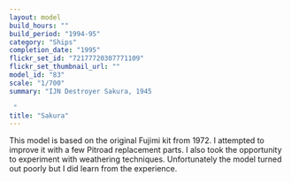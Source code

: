 ```yaml
---
layout: model
build_hours: ""
build_period: "1994-95"
category: "Ships"
completion_date: "1995"
flickr_set_id: "72177720307771109"
flickr_set_thumbnail_url: ""
model_id: "83"
scale: "1/700"
summary: "IJN Destroyer Sakura, 1945

 "
title: "Sakura"
---
```


This model is based on the original Fujimi kit from 1972. I attempted to improve it with a few Pitroad replacement parts. I also took the opportunity to experiment with weathering techniques. Unfortunately the model turned out poorly but I did learn from the experience.
